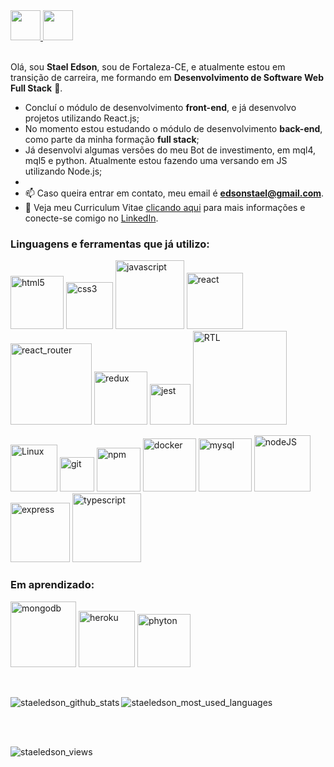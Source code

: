 <a href="https://github.com/staeledson" target="_blank">
  <img src="https://cdn.iconscout.com/icon/free/png-256/github-108-438008.png" width="48px" height="48px">
</a> 
<a href="https://www.linkedin.com/in/staeledson/" target="_blank">
  <img src="https://i.ibb.co/Kx2GSrT/linkedin.png" width="48px" height="48px">
</a>
<br />
<br />

Olá, sou **Stael Edson**, sou de Fortaleza-CE, e atualmente estou em transição de carreira, me formando em **Desenvolvimento de Software Web Full Stack** 🚀. 

- Concluí o módulo de desenvolvimento **front-end**, e já desenvolvo projetos utilizando React.js;
- No momento estou estudando o módulo de desenvolvimento **back-end**, como parte da minha formação **full stack**;
- Já desenvolvi algumas versões do meu Bot de investimento, em mql4, mql5 e python. Atualmente estou fazendo uma versando em JS utilizando Node.js;
- 
- 📫 Caso queira entrar em contato, meu email é **edsonstael@gmail.com**.
- 📝 Veja meu Curriculum Vitae <a href="https://gitconnected.com/staeledson/resume" target="_blank">clicando aqui</a> para mais informações e conecte-se comigo no <a href="https://www.linkedin.com/in/staeledson/" target="_blank">LinkedIn</a>.

### Linguagens e ferramentas que já utilizo:  

<p align="left">
  <img src = "https://img.shields.io/badge/-HTML5-1C1C1C?style=plastic&logo=html5&logoColor=E34F26" alt="html5" width="85px"> 
  <img src = "https://img.shields.io/badge/-CSS3-1C1C1C?style=plastic&logo=css3&logoColor=1572B6" alt="css3" width="75px"> 
  <img src = "https://img.shields.io/badge/-JavaScript-1C1C1C?style=plastic&logo=javascript&logoColor=eed718" alt="javascript" width="110px"> 
  <img src="https://img.shields.io/badge/-ReactJs-1C1C1C?logo=react&logoColor=61DAFB&style=plastic" alt="react" width="90px"> 
  <img src="https://img.shields.io/badge/-React%20Router-1C1C1C?logo=react-router&logoColor=CA4245&style=plastic" alt="react_router" width="130px">
  <img src="https://img.shields.io/badge/-Redux-1C1C1C?logo=redux&logoColor=764ABC&style=plastic" alt="redux" width="85px"> 
  <img src="https://img.shields.io/badge/-Jest-1C1C1C?logo=jest&logoColor=C21325&style=plastic" alt="jest" width="65px"> 
  <img src="https://img.shields.io/badge/-Testing%20Library-1C1C1C?logo=testing-library&logoColor=E33332&style=plastic" alt="RTL" width="150px">
</p>
<p> 
  <img src="https://img.shields.io/badge/-Linux-1C1C1C?style=plastic&logo=Linux&logoColor=eed718" alt="Linux" width="75px">
  <img src="https://img.shields.io/badge/-Git-1C1C1C?logo=git&logoColor=F05032&style=plastic" alt="git" width="55px">
  <img src="https://img.shields.io/badge/-NPM-1C1C1C?logo=npm&logoColor=CB3837&style=plastic" alt="npm" width="70px">
  <img src="https://img.shields.io/badge/-Docker-1C1C1C?style=plastic&logo=docker&logoColor=1572B6" alt="docker" width="85px">
  <img src="https://img.shields.io/badge/-MySQL-1C1C1C?style=plastic&logo=mysql&logoColor=4479A1" alt="mysql" width="85px">
  <img src="https://img.shields.io/badge/-Node.js-1C1C1C?style=plastic&logo=Node.js&logoColor=3C873A" alt="nodeJS" width="90px">
  <img src="https://img.shields.io/badge/-Express-1C1C1C?style=plastic&logo=express&logoColor=fff" alt="express" width="95px">
  <img src="https://img.shields.io/badge/-TypeScript-1C1C1C?style=plastic&logo=typescript&logoColor=3178C6" alt="typescript" width="110px">
</p>

### Em aprendizado:

<p>   
  <img src="https://img.shields.io/badge/-MongoDB-1C1C1C?style=plastic&logo=mongodb&logoColor=47A248" alt="mongodb" width="105px">
  <img src="https://img.shields.io/badge/-Heroku-1C1C1C?style=plastic&logo=heroku&logoColor=764ABC" alt="heroku" width="90px">
  <img src="https://img.shields.io/badge/-Python-1C1C1C?style=plastic&logo=python&logoColor=fff" alt="phyton" width="85px">   
</p>
<br />
<p>
    <img align="left" src="https://github-readme-stats.vercel.app/api?username=staeledson&repo=github-readme-stats&count_private=true&show_icons=true&theme=vision-friendly-dark&include_all_commits=true" alt="staeledson_github_stats" />
</p>
<p>
    <img align="center" src="https://github-readme-stats.vercel.app/api/top-langs/?username=staeledson&theme=vision-friendly-dark&layout=compact" alt="staeledson_most_used_languages" />
</p>



<br />
<br />

<p align="left"> <img src="https://komarev.com/ghpvc/?username=staeledson" alt="staeledson_views" /> </p>
